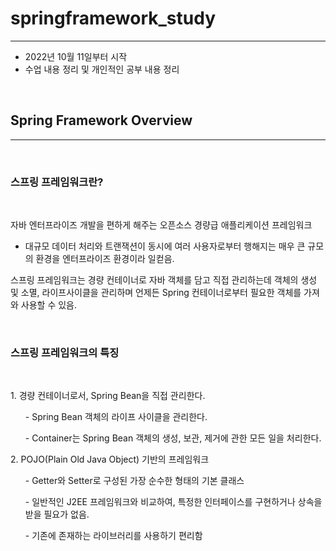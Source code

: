 # springframework_study

<hr>
<ul>
    <li>2022년 10월 11일부터 시작</li>
    <li>수업 내용 정리 및 개인적인 공부 내용 정리</li>
</ul>
<br>
<h2>Spring Framework Overview</h2>
<hr>
<br>
<h3> 스프링 프레임워크란? </h3>
<br>
<p>자바 엔터프라이즈 개발을 편하게 해주는 오픈소스 경량급 애플리케이션 프레임워크</p>
<ul>
    <li>대규모 데이터 처리와 트랜잭션이 동시에 여러 사용자로부터 행해지는 매우 큰 규모의 환경을 엔터프라이즈 환경이라 일컫음.</li>
</ul>
<p>스프링 프레임워크는 경량 컨테이너로 자바 객체를 담고 직접 관리하는데 객체의 생성 및 소멸, 라이프사이클을 관리하며 언제든 Spring 컨테이너로부터 필요한 객체를 가져와 사용할 수 있음.</p>
<br>
<h3> 스프링 프레임워크의 특징</h3>
<br>
<p>1. 경량 컨테이너로서, Spring Bean을 직접 관리한다.</p>
    <ol>- Spring Bean 객체의 라이프 사이클을 관리한다.</ol>
    <ol>- Container는 Spring Bean 객체의 생성, 보관, 제거에 관한 모든 일을 처리한다.</ol>
<p>2. POJO(Plain Old Java Object) 기반의 프레임워크</p>
    <ol>- Getter와 Setter로 구성된 가장 순수한 형태의 기본 클래스</ol>
    <ol>- 일반적인 J2EE 프레임워크와 비교하여, 특정한 인터페이스를 구현하거나 상속을 받을 필요가 없음.</ol>
    <ol>- 기존에 존재하는 라이브러리를 사용하기 편리함</ol>